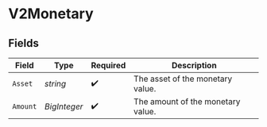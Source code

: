 # V2Monetary


## Fields

| Field                             | Type                              | Required                          | Description                       |
| --------------------------------- | --------------------------------- | --------------------------------- | --------------------------------- |
| `Asset`                           | *string*                          | :heavy_check_mark:                | The asset of the monetary value.  |
| `Amount`                          | *BigInteger*                      | :heavy_check_mark:                | The amount of the monetary value. |
